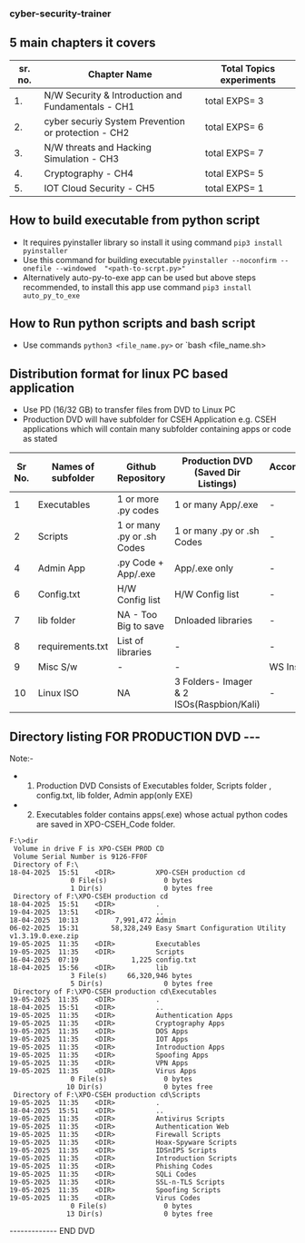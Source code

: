 ### **cyber-security-trainer**

## 5 main chapters it covers
|sr. no.| Chapter Name                                     | Total Topics experiments|
|-------|--------------------------------------------------|-------------------------|
|1. |N/W Security & Introduction and Fundamentals   -  CH1 | total EXPS= 3|
|2. |cyber securiy System Prevention or protection  -  CH2 | total EXPS= 6|
|3. |N/W threats and Hacking Simulation             -  CH3 | total EXPS= 7|
|4. |Cryptography                                   -  CH4 | total EXPS= 5|
|5. |IOT Cloud Security                             -  CH5 | total EXPS= 1|

## How to build executable from python script

- It requires pyinstaller library so install it using command `pip3 install pyinstaller`
- Use this command for building executable `pyinstaller --noconfirm --onefile --windowed  "<path-to-scrpt.py>"`
- Alternatively auto-py-to-exe app can be used but above steps recommended, to install this app use command `pip3 install auto_py_to_exe`

## How to Run python scripts and bash script

- Use commands `python3 <file_name.py>` or `bash <file_name.sh>

## Distribution format for linux PC based application 
- Use PD (16/32 GB) to transfer files from DVD to Linux PC
- Production DVD will have subfolder for CSEH Application e.g. CSEH applications which will contain many subfolder containing apps or code as stated


| Sr No. | Names of subfolder     | Github Repository | Production DVD (Saved Dir Listings)  | Accompanying CD | Project DVD |
|--------|---------------|-------------------|------------------|-----------------|------------|
|   1    | Executables   |   1 or more .py codes     |      1 or many App/.exe    |       -         |     Backup     |
|   2    | Scripts       |    1 or many .py or .sh Codes        |      1 or many .py or .sh Codes         |       -         |     Backup     |
|   4    | Admin App     |   .py Code + App/.exe  |     App/.exe only      |       -         |     Backup     |
|   6    | Config.txt    |  H/W Config list  |H/W Config list   |       -         |     Backup     |
|   7    | lib folder    |   NA - Too Big to save   |Dnloaded libraries|       -         |     Backup     |
|   8    | requirements.txt  | List of libraries |      -           |       -         |     Backup     |
|   9    | Misc S/w     |      -            |      -           |  WS Installer      |     Backup     |
| 10     |Linux ISO      |     NA | 3 Folders- Imager & 2 ISOs(Raspbion/Kali)| -   |     Backup     | 


## Directory listing FOR PRODUCTION DVD ---
Note:-
- 1. Production DVD Consists of Executables folder, Scripts folder , config.txt, lib folder, Admin app(only EXE)
- 2. Executables folder contains apps(.exe) whose actual python codes are saved in XPO-CSEH_Code folder. 
```
F:\>dir
 Volume in drive F is XPO-CSEH PROD CD
 Volume Serial Number is 9126-FF0F
 Directory of F:\
18-04-2025  15:51    <DIR>          XPO-CSEH production cd
               0 File(s)              0 bytes
               1 Dir(s)               0 bytes free
 Directory of F:\XPO-CSEH production cd
18-04-2025  15:51    <DIR>          .
19-04-2025  13:51    <DIR>          ..
18-04-2025  10:13         7,991,472 Admin
06-02-2025  15:31        58,328,249 Easy Smart Configuration Utility v1.3.19.0.exe.zip
19-05-2025  11:35    <DIR>          Executables
19-05-2025  11:35    <DIR>          Scripts
16-04-2025  07:19             1,225 config.txt
18-04-2025  15:56    <DIR>          lib
               3 File(s)     66,320,946 bytes
               5 Dir(s)               0 bytes free
 Directory of F:\XPO-CSEH production cd\Executables
19-05-2025  11:35    <DIR>          .
18-04-2025  15:51    <DIR>          ..
19-05-2025  11:35    <DIR>          Authentication Apps
19-05-2025  11:35    <DIR>          Cryptography Apps
19-05-2025  11:35    <DIR>          DOS Apps
19-05-2025  11:35    <DIR>          IOT Apps
19-05-2025  11:35    <DIR>          Introduction Apps
19-05-2025  11:35    <DIR>          Spoofing Apps
19-05-2025  11:35    <DIR>          VPN Apps
19-05-2025  11:35    <DIR>          Virus Apps
               0 File(s)              0 bytes
              10 Dir(s)               0 bytes free
 Directory of F:\XPO-CSEH production cd\Scripts
19-05-2025  11:35    <DIR>          .
18-04-2025  15:51    <DIR>          ..
19-05-2025  11:35    <DIR>          Antivirus Scripts
19-05-2025  11:35    <DIR>          Authentication Web
19-05-2025  11:35    <DIR>          Firewall Scripts
19-05-2025  11:35    <DIR>          Hoax-Spyware Scripts
19-05-2025  11:35    <DIR>          IDSnIPS Scripts
19-05-2025  11:35    <DIR>          Introduction Scripts
19-05-2025  11:35    <DIR>          Phishing Codes
19-05-2025  11:35    <DIR>          SQLi Codes
19-05-2025  11:35    <DIR>          SSL-n-TLS Scripts
19-05-2025  11:35    <DIR>          Spoofing Scripts
19-05-2025  11:35    <DIR>          Virus Codes
               0 File(s)              0 bytes
              13 Dir(s)               0 bytes free

```
-------------   END DVD            
